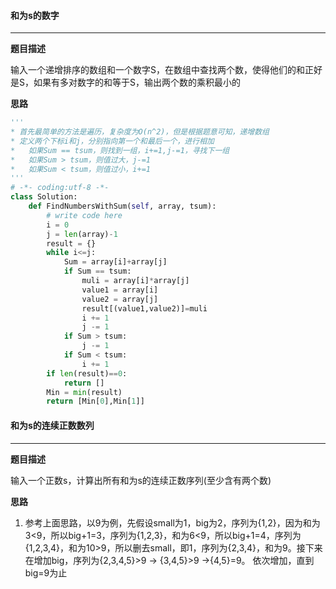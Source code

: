 #### 和为s的数字

---

__题目描述__

输入一个递增排序的数组和一个数字S，在数组中查找两个数，使得他们的和正好是S，如果有多对数字的和等于S，输出两个数的乘积最小的

__思路__

```python
'''
* 首先最简单的方法是遍历，复杂度为O(n^2)，但是根据题意可知，递增数组
* 定义两个下标i和j，分别指向第一个和最后一个，进行相加
* 	如果Sum == tsum，则找到一组，i+=1,j-=1，寻找下一组
* 	如果Sum > tsum，则值过大，j-=1
* 	如果Sum < tsum，则值过小，i+=1
'''
# -*- coding:utf-8 -*-
class Solution:
    def FindNumbersWithSum(self, array, tsum):
        # write code here
        i = 0
        j = len(array)-1
        result = {}
        while i<=j:
            Sum = array[i]+array[j]
            if Sum == tsum:
                muli = array[i]*array[j]
                value1 = array[i]
                value2 = array[j]
                result[(value1,value2)]=muli
                i += 1
                j -= 1
            if Sum > tsum:
                j -= 1
            if Sum < tsum:
                i += 1
        if len(result)==0:
            return []
        Min = min(result)
        return [Min[0],Min[1]]
```

#### 和为s的连续正数数列

---

__题目描述__

输入一个正数s，计算出所有和为s的连续正数序列(至少含有两个数)

__思路__

1. 参考上面思路，以9为例，先假设small为1，big为2，序列为{1,2}，因为和为3<9，所以big+1=3，序列为{1,2,3}，和为6<9，所以big+1=4，序列为{1,2,3,4}，和为10>9，所以删去small，即1，序列为{2,3,4}，和为9。接下来在增加big，序列为{2,3,4,5}>9  ->  {3,4,5}>9   ->{4,5}=9。 依次增加，直到big=9为止